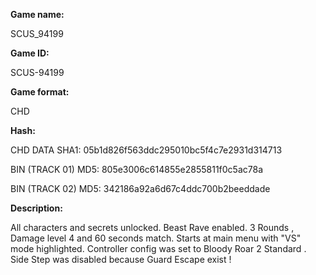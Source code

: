**Game name:**

SCUS_94199

**Game ID:**

SCUS-94199

**Game format:**

CHD

**Hash:**

CHD DATA SHA1: 05b1d826f563ddc295010bc5f4c7e2931d314713

BIN (TRACK 01) MD5: 805e3006c614855e2855811f0c5ac78a

BIN (TRACK 02) MD5: 342186a92a6d67c4ddc700b2beeddade

**Description:**


All characters and secrets unlocked. Beast Rave  enabled. 3 Rounds , Damage level 4 and 60 seconds match. Starts at main menu with "VS" mode highlighted. Controller config was set to Bloody Roar 2 Standard . Side Step was disabled because Guard Escape exist !
